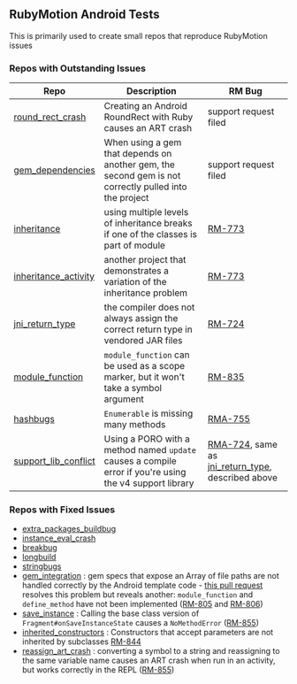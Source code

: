 ## RubyMotion Android Tests

This is primarily used to create small repos that reproduce RubyMotion issues

### Repos with Outstanding Issues

| Repo | Description | RM Bug |
| --- | --- | --- |
| [round_rect_crash](https://github.com/darinwilson/rma-testing/tree/master/round_rect_crash) | Creating an Android RoundRect with Ruby causes an ART crash | support request filed |
| [gem_dependencies](https://github.com/darinwilson/rma-testing/tree/master/gem_dependencies) | When using a gem that depends on another gem, the second gem is not correctly pulled into the project | support request filed |
| [inheritance](https://github.com/darinwilson/rma-testing/tree/master/inheritance) | using multiple levels of inheritance breaks if one of the classes is part of module | [RM-773](http://hipbyte.myjetbrains.com/youtrack/issue/RM-773) |                                                                                                 
| [inheritance_activity](https://github.com/darinwilson/rma-testing/tree/master/inheritance_activity) | another project that demonstrates a variation of the inheritance problem | [RM-773](http://hipbyte.myjetbrains.com/youtrack/issue/RM-773) |
| [jni_return_type](https://github.com/darinwilson/rma-testing/tree/master/jni_return_type) | the compiler does not always assign the correct return type in vendored JAR files | [RM-724](http://hipbyte.myjetbrains.com/youtrack/issue/RM-724)  | 
| [module_function](https://github.com/darinwilson/rma-testing/tree/master/module_function) | `module_function` can be used as a scope marker, but it won't take a symbol argument |  [RM-835](http://hipbyte.myjetbrains.com/youtrack/issue/RM-835) |
| [hashbugs](https://github.com/darinwilson/rma-testing/tree/master/hashbugs) | `Enumerable` is missing many methods | [RMA-755](http://hipbyte.myjetbrains.com/youtrack/issue/RM-755) |
| [support_lib_conflict](https://github.com/darinwilson/rma-testing/tree/master/support_lib_conflict) | Using a PORO with a method named `update` causes a compile error if you're using the v4 support library | [RMA-724](http://hipbyte.myjetbrains.com/youtrack/issue/RM-724), same as [jni_return_type](https://github.com/darinwilson/rma-testing/tree/master/jni_return_type), described above |

### Repos with Fixed Issues 

* [extra_packages_buildbug](https://github.com/darinwilson/rma-testing/tree/master/_fixed/extra_packages_buildbug)
* [instance_eval_crash](https://github.com/darinwilson/rma-testing/tree/master/_fixed/instance_eval_crash)
* [breakbug](https://github.com/darinwilson/rma-testing/tree/master/_fixed/breakbug)
* [longbuild](https://github.com/darinwilson/rma-testing/tree/master/_fixed/longbuild)
* [stringbugs](https://github.com/darinwilson/rma-testing/tree/master/_fixed/stringbugs)
* [gem_integration](https://github.com/darinwilson/rma-testing/tree/master/gem_integration) : gem specs that expose an Array of file paths are not handled correctly by the Android template code - [this pull request](https://github.com/HipByte/RubyMotion/pull/189) resolves this problem but reveals another: `module_function` and `define_method` have not been implemented ([RM-805](http://hipbyte.myjetbrains.com/youtrack/issue/RM-805) and [RM-806](http://hipbyte.myjetbrains.com/youtrack/issue/RM-806))
* [save_instance](https://github.com/darinwilson/rma-testing/tree/master/save_instance) : Calling the base class version of `Fragment#onSaveInstanceState` causes a `NoMethodError` ([RM-855](http://hipbyte.myjetbrains.com/youtrack/issue/RM-855))
* [inherited_constructors](https://github.com/darinwilson/rma-testing/tree/master/inherited_constructors) : Constructors that accept parameters are not inherited by subclasses [RM-844](http://hipbyte.myjetbrains.com/youtrack/issue/RM-844)
* [reassign_art_crash](https://github.com/darinwilson/rma-testing/tree/master/reassign_art_crash) : converting a symbol to a string and reassigning to the same variable name causes an ART crash when run in an activity, but works correctly in the REPL ([RM-855](http://hipbyte.myjetbrains.com/youtrack/issue/RM-855))
